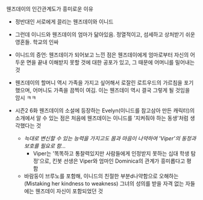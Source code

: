 웬즈데이의 인간관계도가 흥미로운 이유

- 정반대인 서로에게 끌리는 웬즈데이와 이니드

- 그런데 이니드와 웬즈데이의 엄마가 닮아있음. 정열적이고, 섬세하고 상처받기 쉬운 영혼들. 학교의 인싸

- 이니드의 증언: 웬즈데이가 되어보고 느낀 점은 웬즈데이에게 엄마로부터 자신의 어두운 면을 끝내 이해받지 못할 것에 대한 공포가 있고, 그 때문에 어머니를 밀어내는 것

- 웬즈데이의 할머니 역시 가족을 가지고 싶어해서 로잘린 로트우드의 가르침을 포기했으며, 어머니도 가족을 끔찍이 여김. 이는 웬즈데이 역시 결국 그렇게 될 것임을 암시 ㅋㅋ

- 시즌2 6화 웬즈데이의 소설에 등장하는 Evelyn(이니드를 참고삼아 만든 캐릭터)의 소개에서 알 수 있는 점은 처음에 웬즈데이는 이니드를 '지켜줘야 하는 동생'처럼 생각했다는 것
	- *늑대로 변신할 수 있는 능력을 가지고도 몸과 마음이 나약하여 'Viper'의 동정과 보호를 필요로 함...*
		- Viper는 '똑똑하고 통찰력있지만 사람들에게 인정받지 못하는 십대 학생 탐정'으로, 킨봇 선생은 Viper와 엄마인 Dominica의 관계가 흥미롭다고 평함
	- 바람둥이 브루노를 포함해, 이니드의 친절한 부분d나약함으로 오해하는 (Mistaking her kindness to weakness) 그녀의 성의를 받을 자격 없는 자들에는 웬즈데이 자신이 포함되었던 것
